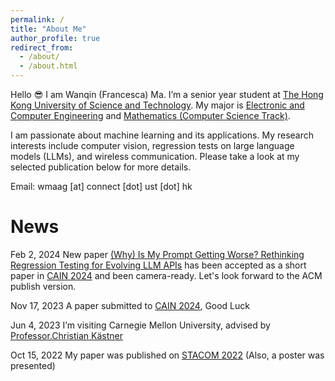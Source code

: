 ```yaml
---
permalink: /
title: "About Me"
author_profile: true
redirect_from: 
  - /about/
  - /about.html
---
```


Hello 😎 I am Wanqin (Francesca) Ma. I’m a senior year student at [The Hong Kong University of Science and Technology](https://hkust.edu.hk/). My major is [Electronic and Computer Engineering](https://ece.hkust.edu.hk/) and [Mathematics (Computer Science Track)](https://www.math.hkust.edu.hk/).

I am passionate about machine learning and its applications. My research interests include computer vision, regression tests on large language models (LLMs), and wireless communication. Please take a look at my selected publication below for more details.

Email: wmaag [at] connect [dot] ust [dot] hk

News
======
Feb  2, 2024       New paper [(Why) Is My Prompt Getting Worse? Rethinking Regression Testing for Evolving LLM APIs](https://arxiv.org/abs/2311.11123) has been accepted as a short paper in [CAIN 2024](https://conf.researchr.org/track/cain-2024/cain-2024-call-for-papers) and been camera-ready. Let's look forward to the ACM publish version.

Nov 17, 2023       A paper submitted to [CAIN 2024](https://conf.researchr.org/track/cain-2024/cain-2024-call-for-papers), Good Luck

Jun  4, 2023      I’m visiting Carnegie Mellon University, advised by [Professor.Christian Kästner](https://www.cs.cmu.edu/~ckaestne/)

Oct 15, 2022      My paper was published on [STACOM 2022](https://stacom.github.io/stacom2022/) (Also, a poster was presented)


